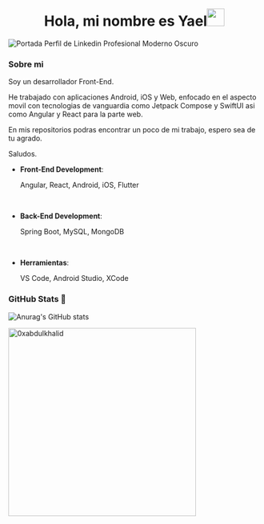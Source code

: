 <h1 align="center"><b> Hola, mi nombre es Yael</b><img src="https://media.giphy.com/media/hvRJCLFzcasrR4ia7z/giphy.gif" width="35"></h1>

![Portada Perfil de Linkedin Profesional Moderno Oscuro](https://user-images.githubusercontent.com/100550658/235553614-eadae45f-1c6c-4a6a-a928-596bd5c00755.png)

### Sobre mi
Soy un desarrollador Front-End.

He trabajado con aplicaciones Android, iOS y Web, enfocado en el aspecto movil con tecnologias de vanguardia como Jetpack Compose y SwiftUI asi como Angular y React para la parte web.

En mis repositorios podras encontrar un poco de mi trabajo, espero sea de tu agrado.

Saludos.


<p align="center"> 
    
- **Front-End Development**:

   Angular, React, Android, iOS, Flutter

<br>

- **Back-End Development**:

    Spring Boot, MySQL, MongoDB
    
<br>

- **Herramientas**:
    
    VS Code, Android Studio, XCode


</p>


### GitHub Stats 🚀
![Anurag's GitHub stats](https://github-readme-stats.vercel.app/api?username=DegelMorningstar&show_icons=true&theme=blueberry )

  <img src="https://github-readme-stats.vercel.app/api/top-langs?username=DegelMorningstar&show_icons=true&locale=en&layout=compact&line_height=20&title_color=7A7ADB&icon_color=2234AE&text_color=D3D3D3&bg_color=0,000000,130F40" width="375"  alt="0xabdulkhalid"/>

